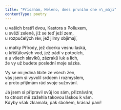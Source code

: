 ```yaml
---
title: "Přísahám, Heleno, dnes prvního dne v\_máji"
contentType: poetry
---
```


<section>

u vašich bratří dvou, Kastora s Polluxem,  
u svěží zeleně, jíž se teď ježí zem,  
u rozpučelých rév, jež jilmy objímají,

</section>

<section>

u matky Přírody, jež dcerku vesnu laská,  
u křišťálových vod, jež pádí v potocích,  
a u všech slavíků, zázraků luk a lích,  
že vy už budete poslední moje sázka.

</section>

<section>

Vy se mi jediná líbíte ze všech žen,  
vás jsem si vyvolil srdcem i rozmyslem,  
a proto přijímám rád svoje sužování.

</section>

<section>

Já jsem si připravil svůj los sám, přiznávám;  
to ctnost mě zažehla takovou láskou k vám.  
Kdyby však zklamala, pak sbohem, krásná paní!

</section>
